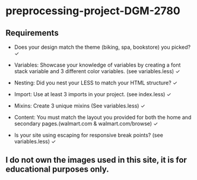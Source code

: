 # preprocessing-project-DGM-2780

## Requirements
- Does your design match the theme (biking, spa, bookstore) you picked? ✓

- Variables: Showcase your knowledge of variables by creating a font stack variable and 3 different color variables. (see variables.less) ✓

- Nesting: Did you nest your LESS to match your HTML structure? ✓

- Import: Use at least 3 imports in your project. (see index.less) ✓

- Mixins: Create 3 unique mixins (See variables.less) ✓

- Content: You must match the layout you provided for both the  home and secondary pages.(walmart.com & walmart.com/browse) ✓

- Is your site using escaping for responsive break points? (see variables.less) ✓

## I do not own the images used in this site, it is for educational purposes only.